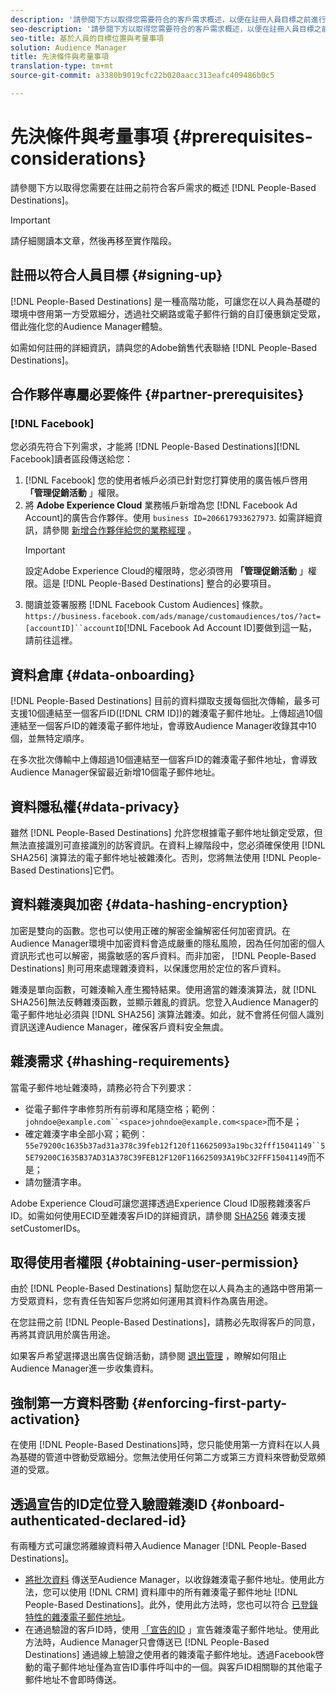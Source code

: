 ```yaml
---
description: '請參閱下方以取得您需要符合的客戶需求概述，以便在註冊人員目標之前進行註冊。  '
seo-description: '請參閱下方以取得您需要符合的客戶需求概述，以便在註冊人員目標之前進行註冊。  '
seo-title: 基於人員的目標位置與考量事項
solution: Audience Manager
title: 先決條件與考量事項
translation-type: tm+mt
source-git-commit: a3380b9019cfc22b020aacc313eafc409486b0c5

---
```



# 先決條件與考量事項 {#prerequisites-considerations}

請參閱下方以取得您需要在註冊之前符合客戶需求的概述 [!DNL People-Based Destinations]。

>[!IMPORTANT]
> 請仔細閱讀本文章，然後再移至實作階段。

## 註冊以符合人員目標 {#signing-up}

[!DNL People-Based Destinations] 是一種高階功能，可讓您在以人員為基礎的環境中啓用第一方受眾細分，透過社交網路或電子郵件行銷的自訂優惠鎖定受眾，借此強化您的Audience Manager體驗。

如需如何註冊的詳細資訊，請與您的Adobe銷售代表聯絡 [!DNL People-Based Destinations]。

## 合作夥伴專屬必要條件 {#partner-prerequisites}

### [!DNL Facebook]

您必須先符合下列需求，才能將 [!DNL People-Based Destinations][!DNL Facebook]讀者區段傳送給您：

1. [!DNL Facebook] 您的使用者帳戶必須已針對您打算使用的廣告帳戶啓用 **「管理促銷活動** 」權限。
1. 將 **Adobe Experience Cloud** 業務帳戶新增為您 [!DNL Facebook Ad Account]的廣告合作夥伴。使用 `business ID=206617933627973`. 如需詳細資訊，請參閱 [新增合作夥伴給您的業務經理](https://www.facebook.com/business/help/708679622611131) 。
   >[!IMPORTANT]
   > 設定Adobe Experience Cloud的權限時，您必須啓用 **「管理促銷活動** 」權限。這是 [!DNL People-Based Destinations] 整合的必要項目。
1. 閱讀並簽署服務 [!DNL Facebook Custom Audiences] 條款。`https://business.facebook.com/ads/manage/customaudiences/tos/?act=[accountID]``accountID`[!DNL Facebook Ad Account ID]要做到這一點，請前往這裡。

## 資料倉庫 {#data-onboarding}

[!DNL People-Based Destinations] 目前的資料擷取支援每個批次傳輸，最多可支援10個連結至一個客戶ID([!DNL CRM ID])的雜湊電子郵件地址。上傳超過10個連結至一個客戶ID的雜湊電子郵件地址，會導致Audience Manager收錄其中10個，並無特定順序。

在多次批次傳輸中上傳超過10個連結至一個客戶ID的雜湊電子郵件地址，會導致Audience Manager保留最近新增10個電子郵件地址。

## 資料隱私權{#data-privacy}

雖然 [!DNL People-Based Destinations] 允許您根據電子郵件地址鎖定受眾，但無法直接識別可直接識別的訪客資訊。在資料上線階段中，您必須確保使用 [!DNL SHA256] 演算法的電子郵件地址被雜湊化。否則，您將無法使用 [!DNL People-Based Destinations]它們。

## 資料雜湊與加密 {#data-hashing-encryption}

加密是雙向的函數。您也可以使用正確的解密金鑰解密任何加密資訊。在Audience Manager環境中加密資料會造成嚴重的隱私風險，因為任何加密的個人資訊形式也可以解密，揭露敏感的客戶資料。而非加密， [!DNL People-Based Destinations] 則可用來處理雜湊資料，以保護您用於定位的客戶資料。

雜湊是單向函數，可雜湊輸入產生獨特結果。使用適當的雜湊演算法，就 [!DNL SHA256]無法反轉雜湊函數，並顯示雜亂的資訊。您登入Audience Manager的電子郵件地址必須與 [!DNL SHA256] 演算法雜湊。如此，就不會將任何個人識別資訊送達Audience Manager，確保客戶資料安全無虞。

## 雜湊需求 {#hashing-requirements}

當電子郵件地址雜湊時，請務必符合下列要求：

* 從電子郵件字串修剪所有前導和尾隨空格；範例： `johndoe@example.com``<space>johndoe@example.com<space>`而不是；
* 確定雜湊字串全部小寫；範例： `55e79200c1635b37ad31a378c39feb12f120f116625093a19bc32fff15041149``55E79200C1635B37AD31A378C39FEB12F120F116625093A19bC32FFF15041149`而不是；
* 請勿鹽漬字串。

Adobe Experience Cloud可讓您選擇透過Experience Cloud ID服務雜湊客戶ID。如需如何使用ECID至雜湊客戶ID的詳細資訊，請參閱 [SHA256](https://docs.adobe.com/content/help/en/id-service/using/reference/hashing-support.html) 雜湊支援setCustomerIDs。

## 取得使用者權限 {#obtaining-user-permission}

由於 [!DNL People-Based Destinations] 幫助您在以人員為主的通路中啓用第一方受眾資料，您有責任告知客戶您將如何運用其資料作為廣告用途。

在您註冊之前 [!DNL People-Based Destinations]，請務必先取得客戶的同意，再將其資訊用於廣告用途。

如果客戶希望選擇退出廣告促銷活動，請參閱 [退出管理](../../overview/data-security-and-privacy/opt-out-management.md) ，瞭解如何阻止Audience Manager進一步收集資料。

## 強制第一方資料啓動 {#enforcing-first-party-activation}

在使用 [!DNL People-Based Destinations]時，您只能使用第一方資料在以人員為基礎的管道中啓動受眾細分。您無法使用任何第二方或第三方資料來啓動受眾頻道的受眾。

## 透過宣告的ID定位登入驗證雜湊ID {#onboard-authenticated-declared-id}

有兩種方式可讓您將離線資料帶入Audience Manager [!DNL People-Based Destinations]。

* [將批次資料](../../integration/sending-audience-data/batch-data-transfer-explained/batch-data-transfer-overview.md) 傳送至Audience Manager，以收錄雜湊電子郵件地址。使用此方法，您可以使用 [!DNL CRM] 資料庫中的所有雜湊電子郵件地址 [!DNL People-Based Destinations]。此外，使用此方法時，您也可以符合 [已登錄特性的雜湊電子郵件地址](../traits/trait-qualification-reference.md)。
* 在通過驗證的客戶ID時，使用 [「宣告的ID](../declared-ids.md) 」宣告雜湊電子郵件地址。使用此方法時，Audience Manager只會傳送已 [!DNL People-Based Destinations] 通過線上驗證之使用者的雜湊電子郵件地址。透過Facebook啓動的電子郵件地址僅為宣告ID事件呼叫中的一個。與客戶ID相關聯的其他電子郵件地址不會即時傳送。
